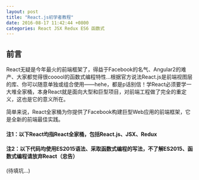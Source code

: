 ```yaml
---
layout: post
title: "React.js初学者教程"
date: 2016-08-17 11:42:44 +0800
categories: React JSX Redux ES6 函数式
---
```


## 前言

React无疑是今年最火的前端框架了，得益于Facebook的名气、Angular2的难产、大家都觉得很cooool的函数式编程特性...根据官方说法React.js是前端视图层的库、你可以随意单独或组合使用——hehe，都是p话别信！学React必须要学一大堆全家桶，本身React就是面向大型和巨型项目，对前端工程做了完全的重定义，这也是它的意义所在。

简单来说，React全家桶为你提供了Facebook构建巨型Web应用的前端框架，它是全新的前端最佳实践。

#### 注1：以下React均指React全家桶，包括React.js、JSX、Redux

#### 注2：以下代码均使用ES2015语法、采取函数式编程的写法，不了解ES2015、函数式编程请放弃React（忠告）

(待填坑...)

